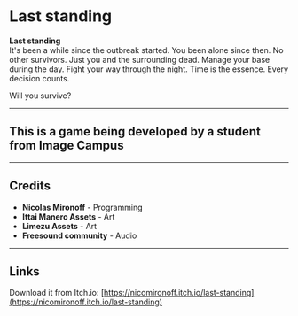 # Last standing

**Last standing**  
It's been a while since the outbreak started. You been alone since then. No other survivors. Just you and the surrounding dead. Manage your base during the day. Fight your way through the night. Time is the essence. Every decision counts.
  
Will you survive?

---

## This is a game being developed by a student from **Image Campus**

---

## Credits
- **Nicolas Mironoff** - Programming 
- **Ittai Manero Assets** - Art  
- **Limezu Assets** - Art
- **Freesound community** - Audio  

---

## Links
Download it from Itch.io: [https://nicomironoff.itch.io/last-standing](https://nicomironoff.itch.io/last-standing)
